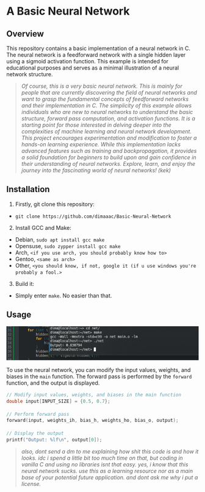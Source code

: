 # A Basic Neural Network

## Overview

This repository contains a basic implementation of a neural network in C. The neural network is a feedforward network with a single hidden layer using a sigmoid activation function. This example is intended for educational purposes and serves as a minimal illustration of a neural network structure.

> *Of course, this is a very basic neural network. This is mainly for people that are currently discovering the field of neural networks and want to grasp the fundamental concepts of feedforward networks and their implementation in C. The simplicity of this example allows individuals who are new to neural networks to understand the basic structure, forward pass computation, and activation functions. It is a starting point for those interested in delving deeper into the complexities of machine learning and neural network development. This project encourages experimentation and modification to foster a hands-on learning experience. While this implementation lacks advanced features such as training and backpropagation, it provides a solid foundation for beginners to build upon and gain confidence in their understanding of neural networks. Explore, learn, and enjoy the journey into the fascinating world of neural networks! (kek)*

## Installation
1. Firstly, git clone this repository:
 - `git clone https://github.com/dimaaac/Basic-Neural-Network`
2. Install GCC and Make:
 - Debian, `sudo apt install gcc make`
 - Opensuse, `sudo zypper install gcc make`
 - Arch, `<if you use arch, you should probably know how to>`
 - Gentoo, `<same as arch>`
 - Other, `<you should know, if not, google it (if u use windows you're probably a fool.>`
3. Build it:
 - Simply enter `make`. No easier than that.
## Usage
<picture>
  <img alt="Shows an illustrated sun in light mode and a moon with stars in dark mode." src="https://github.com/dimaaac/Basic-Neural-Network/blob/main/misc/preview.png">
</picture>

To use the neural network, you can modify the input values, weights, and biases in the `main` function. The forward pass is performed by the `forward` function, and the output is displayed.

```c
// Modify input values, weights, and biases in the main function
double input[INPUT_SIZE] = {0.5, 0.7};

// Perform forward pass
forward(input, weights_ih, bias_h, weights_ho, bias_o, output);

// Display the output
printf("Output: %lf\n", output[0]);
```

> *also, dont send a dm to me explaining how shit this code is and how it looks. idc i spend a little bit too much time on that, but coding in vanilla C and using no libraries isnt that easy. yes, i know that this neural network sucks. use this as a learning resource nor as a main base of your potential future application. and dont ask me why i put a license.*
